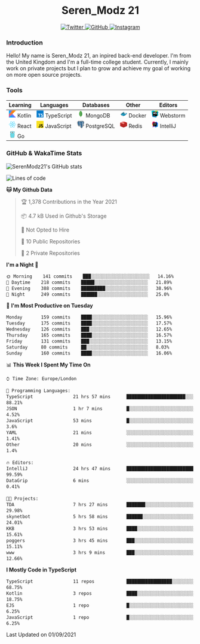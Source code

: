 <div align="center">
  <h1>Seren_Modz 21</h1>
  <a href="https://twitter.com/SerenModz21">
    <img alt="Twitter" src="https://img.shields.io/badge/twitter%20-%231DA1F2.svg?&style=for-the-badge&logo=Twitter&logoColor=white">
  </a>
  <a href="https://github.com/SerenModz21">
    <img alt="GitHub" src="https://img.shields.io/badge/github%20-%23121011.svg?&style=for-the-badge&logo=github&logoColor=white">
  </a>
  <a href="https://www.instagram.com/serenmodz21">
    <img alt="Instagram" src="https://img.shields.io/badge/instagram%20-%23E4405F.svg?&style=for-the-badge&logo=Instagram&logoColor=white">
  </a>
</div>

### Introduction

Hello! My name is Seren_Modz 21, an inpired back-end developer. I'm from the United Kingdom and I'm a full-time college student. Currently, I mainly work on private projects but I plan to grow and achieve my goal of working on more open source projects. 

### Tools

 **Learning**                                        | **Languages**                                               | **Databases**                                               | **Other**                                           | **Editors**                                                  
-----------------------------------------------------|-------------------------------------------------------------|-------------------------------------------------------------|-----------------------------------------------------|--------------------------------------------------------------
 <img width="19px" src="./assets/kotlin.svg"> Kotlin | <img width="19px" src="./assets/typescript.svg"> TypeScript | <img width="19px" src="./assets/mongodb.svg"> MongoDB       | <img width="19px" src="./assets/docker.svg"> Docker | <img width="19px" src="./assets/webstorm.svg"> Webstorm      
 <img width="19px" src="./assets/react.svg"> React   | <img width="19px" src="./assets/javascript.svg"> JavaScript | <img width="19px" src="./assets/postgresql.svg"> PostgreSQL | <img width="19px" src="./assets/redis.svg"> Redis   | <img width="19px" src="./assets/intellij-idea.svg"> IntelliJ
 <img width="19px" src="./assets/go.svg"> Go         |                                                             |                                                             |                                                     |                                                                                                               

### GitHub & WakaTime Stats

![SerenModz21's GitHub stats](https://github-readme-stats.vercel.app/api?username=SerenModz21&show_icons=true&theme=dark)

<!--START_SECTION:waka-->
![Lines of code](https://img.shields.io/badge/From%20Hello%20World%20I%27ve%20Written-18322%20lines%20of%20code-blue)

**🐱 My Github Data** 

> 🏆 1,378 Contributions in the Year 2021
 > 
> 📦 4.7 kB Used in Github's Storage 
 > 
> 🚫 Not Opted to Hire
 > 
> 📜 10 Public Repositories 
 > 
> 🔑 2 Private Repositories  
 > 
**I'm a Night 🦉** 

```text
🌞 Morning    141 commits    ███░░░░░░░░░░░░░░░░░░░░░░   14.16% 
🌆 Daytime    218 commits    █████░░░░░░░░░░░░░░░░░░░░   21.89% 
🌃 Evening    388 commits    █████████░░░░░░░░░░░░░░░░   38.96% 
🌙 Night      249 commits    ██████░░░░░░░░░░░░░░░░░░░   25.0%

```
📅 **I'm Most Productive on Tuesday** 

```text
Monday       159 commits    ████░░░░░░░░░░░░░░░░░░░░░   15.96% 
Tuesday      175 commits    ████░░░░░░░░░░░░░░░░░░░░░   17.57% 
Wednesday    126 commits    ███░░░░░░░░░░░░░░░░░░░░░░   12.65% 
Thursday     165 commits    ████░░░░░░░░░░░░░░░░░░░░░   16.57% 
Friday       131 commits    ███░░░░░░░░░░░░░░░░░░░░░░   13.15% 
Saturday     80 commits     ██░░░░░░░░░░░░░░░░░░░░░░░   8.03% 
Sunday       160 commits    ████░░░░░░░░░░░░░░░░░░░░░   16.06%

```


📊 **This Week I Spent My Time On** 

```text
⌚︎ Time Zone: Europe/London

💬 Programming Languages: 
TypeScript               21 hrs 57 mins      ██████████████████████░░░   88.21% 
JSON                     1 hr 7 mins         █░░░░░░░░░░░░░░░░░░░░░░░░   4.52% 
JavaScript               53 mins             █░░░░░░░░░░░░░░░░░░░░░░░░   3.6% 
YAML                     21 mins             ░░░░░░░░░░░░░░░░░░░░░░░░░   1.41% 
Other                    20 mins             ░░░░░░░░░░░░░░░░░░░░░░░░░   1.4%

🔥 Editors: 
IntelliJ                 24 hrs 47 mins      █████████████████████████   99.59% 
DataGrip                 6 mins              ░░░░░░░░░░░░░░░░░░░░░░░░░   0.41%

🐱‍💻 Projects: 
TDA                      7 hrs 27 mins       ███████░░░░░░░░░░░░░░░░░░   29.98% 
skynetbot                5 hrs 58 mins       ██████░░░░░░░░░░░░░░░░░░░   24.01% 
KKB                      3 hrs 53 mins       ████░░░░░░░░░░░░░░░░░░░░░   15.61% 
poggers                  3 hrs 45 mins       ███░░░░░░░░░░░░░░░░░░░░░░   15.11% 
www                      3 hrs 9 mins        ███░░░░░░░░░░░░░░░░░░░░░░   12.66%

```

**I Mostly Code in TypeScript** 

```text
TypeScript               11 repos            █████████████████░░░░░░░░   68.75% 
Kotlin                   3 repos             ████░░░░░░░░░░░░░░░░░░░░░   18.75% 
EJS                      1 repo              █░░░░░░░░░░░░░░░░░░░░░░░░   6.25% 
JavaScript               1 repo              █░░░░░░░░░░░░░░░░░░░░░░░░   6.25%

```



 Last Updated on 01/09/2021
<!--END_SECTION:waka-->
